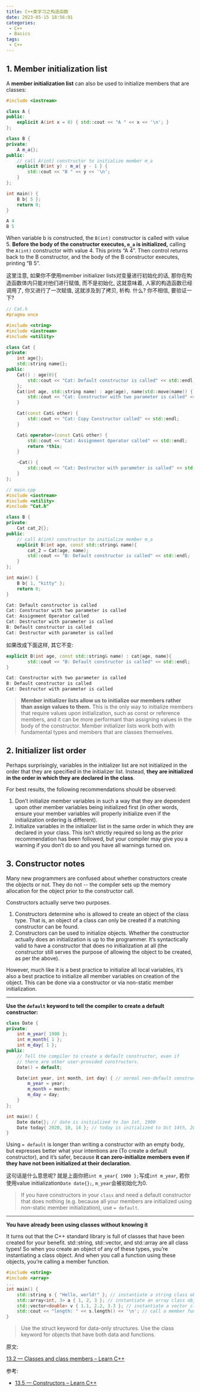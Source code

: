 ```yaml
---
title: C++类学习之构造函数
date: 2023-05-15 18:56:01
categories:
 - C++
 - Basics
tags:
 - C++
---
```


## 1. Member initialization list

A **member initialization list** can also be used to initialize members that are classes: 

```cpp
#include <iostream>

class A {
public:
    explicit A(int x = 0) { std::cout << "A " << x << '\n'; }
};

class B {
private:
    A m_a{};
public:
    // call A(int) constructor to initialize member m_a
    explicit B(int y) : m_a{ y - 1 } {
        std::cout << "B " << y << '\n';
    }
};

int main() {
    B b{ 5 };
    return 0;
}

A 4
B 5
```

When variable b is constructed, the `B(int)` constructor is called with value 5. **Before the body of the constructor executes, `m_a` is initialized,** calling the `A(int)` constructor with value 4. This prints “A 4”. Then control returns back to the B constructor, and the body of the B constructor executes, printing “B 5”. 

这里注意, 如果你不使用member initializer lists对变量进行初始化的话, 那你在构造函数体内只能对他们进行赋值, 而不是初始化, 这就意味着, 人家的构造函数已经调用了, 你又进行了一次赋值, 这就涉及到了拷贝, 析构. 什么? 你不相信, 要验证一下?

```c++
// Cat.h
#pragma once

#include <string>
#include <iostream>
#include <utility>

class Cat {
private:
    int age{};
    std::string name{};
public:
    Cat() : age(0){
        std::cout << "Cat: Default constructor is called" << std::endl;
    };
    Cat(int age, std::string name) : age(age), name(std::move(name)) {
        std::cout << "Cat: Constructor with two parameter is called" << std::endl;
    }

    Cat(const Cat& other) {
        std::cout << "Cat: Copy Constructor called" << std::endl;
    }

    Cat& operator=(const Cat& other) {
        std::cout << "Cat: Assignment Operator called" << std::endl;
        return *this;
    }

    ~Cat() {
        std::cout << "Cat: Destructor with parameter is called" << std::endl;
    }
};
```

```c++
// main.cpp
#include <iostream>
#include <utility>
#include "Cat.h"

class B {
private:
    Cat cat_2{};
public:
    // call A(int) constructor to initialize member m_a
    explicit B(int age, const std::string& name){
        cat_2 = Cat(age, name);
        std::cout << "B: Default constructor is called" << std::endl;
    }
};

int main() {
    B b{ 1, "kitty" };
    return 0;
}

Cat: Default constructor is called
Cat: Constructor with two parameter is called
Cat: Assignment Operator called
Cat: Destructor with parameter is called
B: Default constructor is called
Cat: Destructor with parameter is called
```

如果改成下面这样, 其它不变:

```cpp
explicit B(int age, const std::string& name) : cat{age, name}{
        std::cout << "B: Default constructor is called" << std::endl;
}

Cat: Constructor with two parameter is called
B: Default constructor is called
Cat: Destructor with parameter is called
```

> **Member initializer lists allow us to initialize our members rather than assign values to them.** This is the only way to initialize members that require values upon initialization, such as const or reference members, and it can be more performant than assigning values in the body of the constructor. Member initializer lists work both with fundamental types and members that are classes themselves. 

## 2. Initializer list order

Perhaps surprisingly, variables in the initializer list are not initialized in the order that they are specified in the initializer list. Instead, **they are initialized in the order in which they are declared in the class**.

For best results, the following recommendations should be observed:

1. Don’t initialize member variables in such a way that they are dependent upon other member variables being initialized first (in other words, ensure your member variables will properly initialize even if the initialization ordering is different).
2. Initialize variables in the initializer list in the same order in which they are declared in your class. This isn’t strictly required so long as the prior recommendation has been followed, but your compiler may give you a warning if you don’t do so and you have all warnings turned on.

## 3. Constructor notes

Many new programmers are confused about whether constructors create the objects or not. They do not -- the compiler sets up the memory allocation for the object prior to the constructor call.

Constructors actually serve two purposes.

1. Constructors determine who is allowed to create an object of the class type. That is, an object of a class can only be created if a matching constructor can be found.
2. Constructors can be used to initialize objects. Whether the constructor actually does an initialization is up to the programmer. It’s syntactically valid to have a constructor that does no initialization at all (the constructor still serves the purpose of allowing the object to be created, as per the above).

However, much like it is a best practice to initialize all local variables, it’s also a best practice to initialize all member variables on creation of the object. This can be done via a constructor or via non-static member initialization.

---

**Use the `default` keyword to tell the compiler to create a default constructor:**

```c++
class Date {
private:
    int m_year{ 1900 };
    int m_month{ 1 };
    int m_day{ 1 };
public:
    // Tell the compiler to create a default constructor, even if
    // there are other user-provided constructors.
    Date() = default;

    Date(int year, int month, int day) { // normal non-default constructor
        m_year = year;
        m_month = month;
        m_day = day;
    }
};

int main() {
    Date date{}; // date is initialized to Jan 1st, 1900
    Date today{ 2020, 10, 14 }; // today is initialized to Oct 14th, 2020
}
```

Using `= default` is longer than writing a constructor with an empty body, but expresses better what your intentions are (To create a default constructor), and it’s safer, because **it can zero-initialize members even if they have not been initialized at their declaration**. 

这句话是什么意思呢?  就是上面你把`int m_year{ 1900 };`写成`int m_year`, 若你使用value initialization`Date date{};`,  `m_year`会被初始化为0. 

> If you have constructors in your `class` and need a default constructor that does nothing (e.g. because all your members are initialized using non-static member initialization), use `= default`.

---

**You have already been using classes without knowing it**

It turns out that the C++ standard library is full of classes that have been created for your benefit. std::string, std::vector, and std::array are all class types! So when you create an object of any of these types, you’re instantiating a class object. And when you call a function using these objects, you’re calling a member function.

```c++
#include <string>
#include <array>
...
int main() {
    std::string s { "Hello, world!" }; // instantiate a string class object
    std::array<int, 3> a { 1, 2, 3 }; // instantiate an array class object
    std::vector<double> v { 1.1, 2.2, 3.3 }; // instantiate a vector class object
    std::cout << "length: " << s.length() << '\n'; // call a member function
}
```

> Use the struct keyword for data-only structures. Use the class keyword for objects that have both data and functions.

原文:

[13.2 — Classes and class members – Learn C++](https://www.learncpp.com/cpp-tutorial/classes-and-class-members/)

参考:

- [13.5 — Constructors – Learn C++](https://www.learncpp.com/cpp-tutorial/constructors/)
